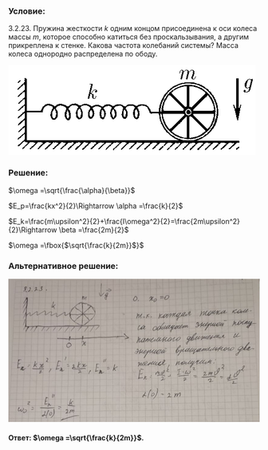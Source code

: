 ###  Условие:

$3.2.23.$ Пружина жесткости $k$ одним концом присоединена к оси колеса массы $m$, которое способно катиться без проскальзывания, а другим прикреплена к стенке. Какова частота колебаний системы? Масса колеса однородно распределена по ободу.

![|496x180, 67%](../../img/3.2.23/3.2.23.png)

###  Решение:

$\omega =\sqrt{\frac{\alpha}{\beta}}$

$E_p=\frac{kx^2}{2}\Rightarrow \alpha =\frac{k}{2}$

$E_k=\frac{m\upsilon^2}{2}+\frac{I\omega^2}{2}=\frac{2m\upsilon^2}{2}\Rightarrow \beta =\frac{2m}{2}$

$\omega =\fbox{$\sqrt{\frac{k}{2m}}$}$

###  Альтернативное решение:

![|823x469, 67%](../../img/3.2.23/01.jpg)

#### Ответ: $\omega =\sqrt{\frac{k}{2m}}$.